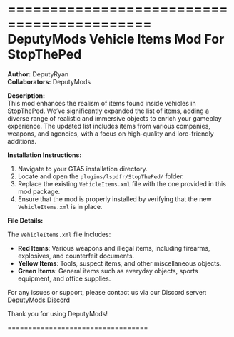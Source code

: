 ===========================================
DeputyMods Vehicle Items Mod For StopThePed
===========================================

**Author:** DeputyRyan  
**Collaborators:** DeputyMods  

**Description:**  
This mod enhances the realism of items found inside vehicles in StopThePed. We’ve significantly expanded the list of items, adding a diverse range of realistic and immersive objects to enrich your gameplay experience. The updated list includes items from various companies, weapons, and agencies, with a focus on high-quality and lore-friendly additions.

**Installation Instructions:**  
1. Navigate to your GTA5 installation directory.
2. Locate and open the `plugins/lspdfr/StopThePed/` folder.
3. Replace the existing `VehicleItems.xml` file with the one provided in this mod package.
4. Ensure that the mod is properly installed by verifying that the new `VehicleItems.xml` is in place.

**File Details:**

The `VehicleItems.xml` file includes:

- **Red Items**: Various weapons and illegal items, including firearms, explosives, and counterfeit documents.
- **Yellow Items**: Tools, suspect items, and other miscellaneous objects.
- **Green Items**: General items such as everyday objects, sports equipment, and office supplies.

For any issues or support, please contact us via our Discord server: [DeputyMods Discord](https://discord.gg/UF88cEKxCZ)

Thank you for using DeputyMods!

==================================
